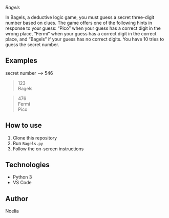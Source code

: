 
*Bagels*

In Bagels, a deductive logic game, you must guess a secret three-digit number based on clues. The game offers one of the following hints in response to your guess: “Pico” when your guess has a correct digit in the wrong place, “Fermi” when your guess has a correct digit in the correct place, and “Bagels” if your guess has no correct digits. You have 10 tries to guess the secret number.

## Examples

secret number --> 546  
> 123  
Bagels

> 476  
Fermi  
Pico


## How to use

1. Clone this repository
2. Run `Bagels.py`
3. Follow the on-screen instructions

## Technologies

- Python 3
- VS Code

## Author

Noelia 
